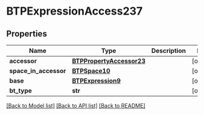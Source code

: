 # BTPExpressionAccess237

## Properties
Name | Type | Description | Notes
------------ | ------------- | ------------- | -------------
**accessor** | [**BTPPropertyAccessor23**](BTPPropertyAccessor23.md) |  | [optional] 
**space_in_accessor** | [**BTPSpace10**](BTPSpace10.md) |  | [optional] 
**base** | [**BTPExpression9**](BTPExpression9.md) |  | [optional] 
**bt_type** | **str** |  | [optional] 

[[Back to Model list]](../README.md#documentation-for-models) [[Back to API list]](../README.md#documentation-for-api-endpoints) [[Back to README]](../README.md)


